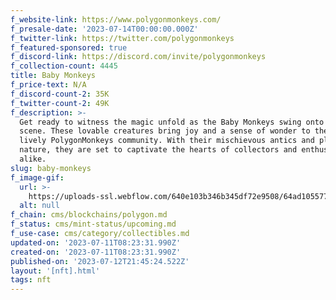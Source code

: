 ```yaml
---
f_website-link: https://www.polygonmonkeys.com/
f_presale-date: '2023-07-14T00:00:00.000Z'
f_twitter-link: https://twitter.com/polygonmonkeys
f_featured-sponsored: true
f_discord-link: https://discord.com/invite/polygonmonkeys
f_collection-count: 4445
title: Baby Monkeys
f_price-text: N/A
f_discord-count-2: 35K
f_twitter-count-2: 49K
f_description: >-
  Get ready to witness the magic unfold as the Baby Monkeys swing onto the
  scene. These lovable creatures bring joy and a sense of wonder to the already
  lively PolygonMonkeys community. With their mischievous antics and playful
  nature, they are set to captivate the hearts of collectors and enthusiasts
  alike.
slug: baby-monkeys
f_image-gif:
  url: >-
    https://uploads-ssl.webflow.com/640e103b346b345df72e9508/64ad105577b4ebe6c3697e6e_ezgif.com-gif-maker%20(16).gif
  alt: null
f_chain: cms/blockchains/polygon.md
f_status: cms/mint-status/upcoming.md
f_use-case: cms/category/collectibles.md
updated-on: '2023-07-11T08:23:31.990Z'
created-on: '2023-07-11T08:23:31.990Z'
published-on: '2023-07-12T21:45:24.522Z'
layout: '[nft].html'
tags: nft
---
```



